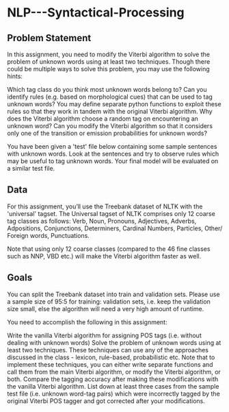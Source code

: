 # NLP---Syntactical-Processing

## Problem Statement
In this assignment, you need to modify the Viterbi algorithm to solve the problem of unknown words using at least two techniques. Though there could be multiple ways to solve this problem, you may use the following hints:

Which tag class do you think most unknown words belong to? Can you identify rules (e.g. based on morphological cues) that can be used to tag unknown words? You may define separate python functions to exploit these rules so that they work in tandem with the original Viterbi algorithm.
Why does the Viterbi algorithm choose a random tag on encountering an unknown word? Can you modify the Viterbi algorithm so that it considers only one of the transition or emission probabilities for unknown words?
 

You have been given a 'test' file below containing some sample sentences with unknown words. Look at the sentences and try to observe rules which may be useful to tag unknown words. Your final model will be evaluated on a similar test file.

## Data
For this assignment, you’ll use the Treebank dataset of NLTK with the 'universal' tagset. The Universal tagset of NLTK comprises only 12 coarse tag classes as follows: Verb, Noun, Pronouns, Adjectives, Adverbs, Adpositions, Conjunctions, Determiners, Cardinal Numbers, Particles, Other/ Foreign words, Punctuations.

 

Note that using only 12 coarse classes (compared to the 46 fine classes such as NNP, VBD etc.) will make the Viterbi algorithm faster as well.

## Goals
You can split the Treebank dataset into train and validation sets. Please use a sample size of 95:5 for training: validation sets, i.e. keep the validation size small, else the algorithm will need a very high amount of runtime.

 

You need to accomplish the following in this assignment:

Write the vanilla Viterbi algorithm for assigning POS tags (i.e. without dealing with unknown words) 
Solve the problem of unknown words using at least two techniques. These techniques can use any of the approaches discussed in the class - lexicon, rule-based, probabilistic etc. Note that to implement these techniques, you can either write separate functions and call them from the main Viterbi algorithm, or modify the Viterbi algorithm, or both.
Compare the tagging accuracy after making these modifications with the vanilla Viterbi algorithm.
List down at least three cases from the sample test file (i.e. unknown word-tag pairs) which were incorrectly tagged by the original Viterbi POS tagger and got corrected after your modifications.
 


